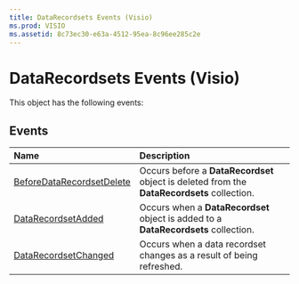 ```yaml
---
title: DataRecordsets Events (Visio)
ms.prod: VISIO
ms.assetid: 8c73ec30-e63a-4512-95ea-8c96ee285c2e
---
```



# DataRecordsets Events (Visio)
This object has the following events:

## Events



|**Name**|**Description**|
|:-----|:-----|
|[BeforeDataRecordsetDelete](datarecordsets-beforedatarecordsetdelete-event-visio.md)|Occurs before a  **DataRecordset** object is deleted from the **DataRecordsets** collection.|
|[DataRecordsetAdded](datarecordsets-datarecordsetadded-event-visio.md)|Occurs when a  **DataRecordset** object is added to a **DataRecordsets** collection.|
|[DataRecordsetChanged](datarecordsets-datarecordsetchanged-event-visio.md)|Occurs when a data recordset changes as a result of being refreshed.|

